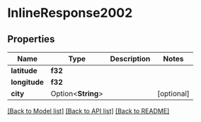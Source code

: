 # InlineResponse2002

## Properties

Name | Type | Description | Notes
------------ | ------------- | ------------- | -------------
**latitude** | **f32** |  | 
**longitude** | **f32** |  | 
**city** | Option<**String**> |  | [optional]

[[Back to Model list]](../README.md#documentation-for-models) [[Back to API list]](../README.md#documentation-for-api-endpoints) [[Back to README]](../README.md)


